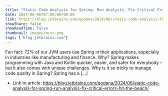 ```yaml
---
title: "Static Code Analysis for Spring: Run Analysis, Fix Critical Errors, Hit the Beach"
date: 2024-06-06T07:00:00+00:00
link: https://blog.jetbrains.com/qodana/2024/06/static-code-analysis-for-spring-run-analysis-fix-critical-errors-hit-the-beach/
showShare: false
showReadTime: false
thumbnail: images/misc.png
tags: ["blog.jetbrains.com"]
---
```

Fun fact: 72% of our JVM users use Spring in their applications, especially in industries like manufacturing and finance. Why? Spring makes programming with Java and Kotlin quicker, easier, and safer for everybody – but it also comes with unique challenges. Why is it so tricky to manage code quality in Spring? Spring has a […]

- Link to article: https://blog.jetbrains.com/qodana/2024/06/static-code-analysis-for-spring-run-analysis-fix-critical-errors-hit-the-beach/